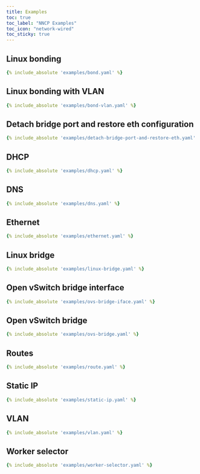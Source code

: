 ```yaml
---
title: Examples
toc: true
toc_label: "NNCP Examples"
toc_icon: "network-wired"
toc_sticky: true
---
```


## Linux bonding

```yaml
{% include_absolute 'examples/bond.yaml' %}
```

## Linux bonding with VLAN

```yaml
{% include_absolute 'examples/bond-vlan.yaml' %}
```

## Detach bridge port and restore eth configuration

```yaml
{% include_absolute 'examples/detach-bridge-port-and-restore-eth.yaml' %}
```

## DHCP

```yaml
{% include_absolute 'examples/dhcp.yaml' %}
```

## DNS

```yaml
{% include_absolute 'examples/dns.yaml' %}
```

## Ethernet

```yaml
{% include_absolute 'examples/ethernet.yaml' %}
```

## Linux bridge

```yaml
{% include_absolute 'examples/linux-bridge.yaml' %}
```

## Open vSwitch bridge interface

```yaml
{% include_absolute 'examples/ovs-bridge-iface.yaml' %}
```

## Open vSwitch bridge

```yaml
{% include_absolute 'examples/ovs-bridge.yaml' %}
```

## Routes

```yaml
{% include_absolute 'examples/route.yaml' %}
```

## Static IP

```yaml
{% include_absolute 'examples/static-ip.yaml' %}
```

## VLAN

```yaml
{% include_absolute 'examples/vlan.yaml' %}
```

## Worker selector

```yaml
{% include_absolute 'examples/worker-selector.yaml' %}
```
